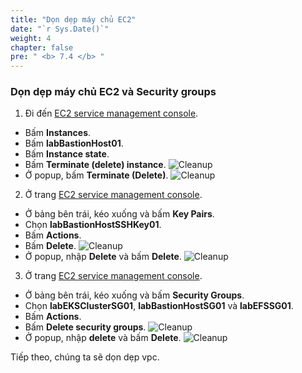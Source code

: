 ```yaml
---
title: "Dọn dẹp máy chủ EC2"
date: "`r Sys.Date()`"
weight: 4
chapter: false
pre: " <b> 7.4 </b> "
---
```


### Dọn dẹp máy chủ EC2 và Security groups

1. Đi đến [EC2 service management console](https://console.aws.amazon.com/ec2/v2/home).

- Bấm **Instances**.
- Bấm **labBastionHost01**.
- Bấm **Instance state**.
- Bấm **Terminate (delete) instance**.
  ![Cleanup](/workshop.chaunguyen.site/images//7.cleanup/ws01-cleanup08.png)
- Ở popup, bấm **Terminate (Delete)**.
  ![Cleanup](/workshop.chaunguyen.site/images//7.cleanup/ws01-cleanup09.png)

2. Ở trang [EC2 service management console](https://console.aws.amazon.com/ec2/v2/home).

- Ở bảng bên trái, kéo xuống và bấm **Key Pairs**.
- Chọn **labBastionHostSSHKey01**.
- Bấm **Actions**.
- Bấm **Delete**.
  ![Cleanup](/workshop.chaunguyen.site/images//7.cleanup/ws01-cleanup10.png)
- Ở popup, nhập **Delete** và bấm **Delete**.
  ![Cleanup](/workshop.chaunguyen.site/images//7.cleanup/ws01-cleanup11.png)

3. Ở trang [EC2 service management console](https://console.aws.amazon.com/ec2/v2/home).

- Ở bảng bên trái, kéo xuống và bấm **Security Groups**.
- Chọn **labEKSClusterSG01**, **labBastionHostSG01** và **labEFSSG01**.
- Bấm **Actions**.
- Bấm **Delete security groups**.
  ![Cleanup](/workshop.chaunguyen.site/images//7.cleanup/ws01-cleanup25.png)
- Ở popup, nhập **delete** và bấm **Delete**.
  ![Cleanup](/workshop.chaunguyen.site/images//7.cleanup/ws01-cleanup26.png)

Tiếp theo, chúng ta sẽ dọn dẹp vpc.
